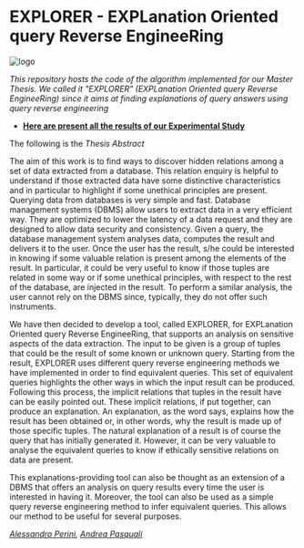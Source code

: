 # EXPLORER - EXPLanation Oriented query Reverse EngineeRing

![logo](https://i.imgur.com/NZ63rQm.png)

_This repository hosts the code of the algorithm implemented for our Master Thesis. We called it "EXPLORER" (EXPLanation Oriented query Reverse EngineeRing) since it aims at finding explanations of query answers using query reverse engineering_

- [**Here are present all the results of our Experimental Study**](https://www.dropbox.com/s/pp9g1y73z1kct2r/tests_results.zip?dl=0)

The following is the _Thesis Abstract_

  The aim of this work is to find ways to discover hidden relations among a set of data extracted from a database. This relation enquiry is helpful to understand if those extracted data have some distinctive characteristics and in particular to highlight if some unethical principles are present. Querying data from databases is very simple and fast. Database management systems (DBMS) allow users to extract data in a very efficient way. They are optimized to lower the latency of a data request and they are designed to allow data security and consistency. Given a query, the database management system analyses data, computes the result and delivers it to the user. Once the user has the result, s/he could be interested in knowing if some valuable relation is present among the elements of the result. In particular, it could be very useful to know if those tuples are related in some way or if some unethical principles, with respect to the rest of the database, are injected in the result. To perform a similar analysis, the user cannot rely on the DBMS since, typically, they do not offer such instruments. 

  We have then decided to develop a tool, called EXPLORER, for EXPLanation Oriented query Reverse EngineeRing, that supports an analysis on sensitive aspects of the data extraction. The input to be given is a group of tuples that could be the result of some known or unknown query. Starting from the result, EXPLORER uses different query reverse engineering methods we have implemented in order to find equivalent queries. This set of equivalent queries highlights the other ways in which the input result can be produced. Following this process, the implicit relations that tuples in the result have can be easily pointed out. These implicit relations, if put together, can produce an explanation. An explanation, as the word says, explains how the result has been obtained or, in other words, why the result is made up of those specific tuples. The natural explanation of a result is of course the query that has initially generated it. However, it can be very valuable to analyse the equivalent queries to know if ethically sensitive relations on data are present. 
  
  This explanations-providing tool can also be thought as an extension of a DBMS that offers an analysis on query results every time the user is interested in having it. Moreover, the tool can also be used as a simple query reverse engineering method to infer equivalent queries. This allows our method to be useful for several purposes.

_[Alessandro Perini](https://github.com/perini93), [Andrea Pasquali](https://github.com/AndreaPasquali)_       
